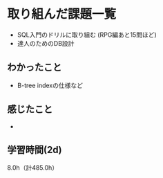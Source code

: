 # 取り組んだ課題一覧
- SQL入門のドリルに取り組む (RPG編あと15問ほど)
- 達人のためのDB設計

## わかったこと
- B-tree  indexの仕様など

## 感じたこと
- 
  
## 学習時間(2d)
8.0h（計485.0h）
